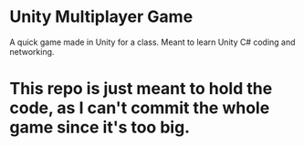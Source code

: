 # Unity Multiplayer Game
 A quick game made in Unity for a class. Meant to learn Unity C# coding and networking.



# This repo is just meant to hold the code, as I can't commit the whole game since it's too big.
